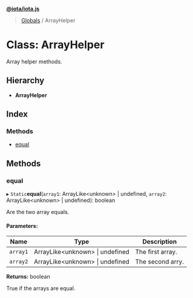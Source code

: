 **[@iota/iota.js](../README.md)**

> [Globals](../README.md) / ArrayHelper

# Class: ArrayHelper

Array helper methods.

## Hierarchy

* **ArrayHelper**

## Index

### Methods

* [equal](arrayhelper.md#equal)

## Methods

### equal

▸ `Static`**equal**(`array1`: ArrayLike<unknown\> \| undefined, `array2`: ArrayLike<unknown\> \| undefined): boolean

Are the two array equals.

#### Parameters:

Name | Type | Description |
------ | ------ | ------ |
`array1` | ArrayLike<unknown\> \| undefined | The first array. |
`array2` | ArrayLike<unknown\> \| undefined | The second arry. |

**Returns:** boolean

True if the arrays are equal.
